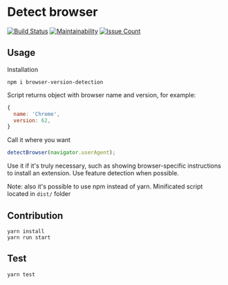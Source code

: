 # Detect browser
[![Build Status](https://travis-ci.org/pure-js/browser-detection.svg?branch=master)](https://travis-ci.org/pure-js/browser-detection)
[![Maintainability](https://api.codeclimate.com/v1/badges/594328cbb539ab26149e/maintainability)](https://codeclimate.com/github/pure-js/browser-detection/maintainability)
[![Issue Count](https://codeclimate.com/github/pure-js/browser-detection/badges/issue_count.svg)](https://codeclimate.com/github/pure-js/browser-detection)
## Usage
Installation
```
npm i browser-version-detection
```
Script returns object with browser name and version, for example:
```javascript
{
  name: 'Chrome',
  version: 62,
}
```
Call it where you want
```javascript
detectBrowser(navigator.userAgent);
```
Use it if it's truly necessary, such as showing browser-specific instructions to install an extension. Use feature detection when possible.

Note: also it's possible to use npm instead of yarn.
Minificated script located in ```dist/``` folder
## Contribution
    yarn install
    yarn run start

## Test
    yarn test
